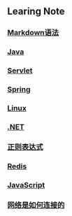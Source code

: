 ## Learing Note 

### [Markdown语法](markdown/markdown.md)
### [Java](java/README.md)
### [Servlet](servlet/README.md)
### [Spring](Spring/README.md)
### [Linux](linux/README.md)
### [.NET](Dot.Net/Readme.md)
### [正则表达式](Regex/README.md)
### [Redis](Redis/README.md)
### [JavaScript](JavaScript/README.md)

### [网络是如何连接的](Network/Readme.md)
